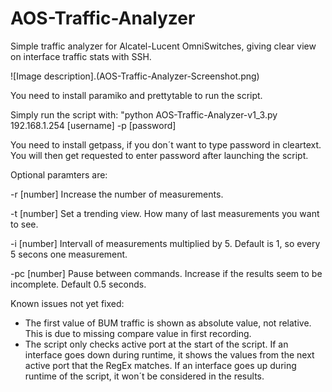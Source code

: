 # AOS-Traffic-Analyzer
Simple traffic analyzer for Alcatel-Lucent OmniSwitches, giving clear view on interface traffic stats with SSH.

![Image description].(AOS-Traffic-Analyzer-Screenshot.png)

You need to install paramiko and prettytable to run the script. 

Simply run the script with: "python AOS-Traffic-Analyzer-v1_3.py 192.168.1.254 [username] -p [password] 

You need to install getpass, if you don´t want to type password in cleartext. You will then get requested to enter password after launching the script. 

Optional paramters are:

-r [number]      Increase the number of measurements.

-t [number]      Set a trending view. How many of last measurements you want to see.

-i [number]      Intervall of measurements multiplied by 5. Default is 1, so every 5 secons one measurement.

-pc [number]     Pause between commands. Increase if the results seem to be incomplete. Default 0.5 seconds.

Known issues not yet fixed:
- The first value of BUM traffic is shown as absolute value, not relative. This is due to missing compare value in first recording.
- The script only checks active port at the start of the script. If an interface goes down during runtime, it shows the values from the   next active port that the RegEx matches. If an interface goes up during runtime of the script, it won´t be considered in the results.

